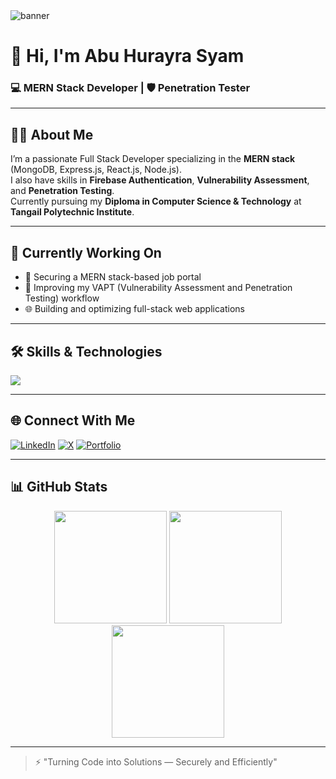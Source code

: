 <!-- Banner -->
<img src="https://readme-hero.vercel.app/api?username=abuhurayrasyam&bg=hex_000000&fg=white&type=wave&font=source-code-pro&animation=fadeIn&quote=Code%20Create%20Secure%20Repeat" alt="banner"/>

# 👋 Hi, I'm **Abu Hurayra Syam**
### 💻 MERN Stack Developer | 🛡️ Penetration Tester

---

## 🧑‍💻 About Me

I’m a passionate Full Stack Developer specializing in the **MERN stack** (MongoDB, Express.js, React.js, Node.js).  
I also have skills in **Firebase Authentication**, **Vulnerability Assessment**, and **Penetration Testing**.  
Currently pursuing my **Diploma in Computer Science & Technology** at **Tangail Polytechnic Institute**.

---

## 🔭 Currently Working On
- 🔐 Securing a MERN stack-based job portal
- 🚀 Improving my VAPT (Vulnerability Assessment and Penetration Testing) workflow
- 🌐 Building and optimizing full-stack web applications

---

## 🛠️ Skills & Technologies

<p align="left">
  <img src="https://skillicons.dev/icons?i=html,css,js,ts,react,nodejs,express,mongodb,firebase,tailwind,bootstrap,git,github,vscode,linux" />
</p>

---

## 🌐 Connect With Me

[![LinkedIn](https://img.shields.io/badge/LinkedIn-%230077B5.svg?style=for-the-badge&logo=linkedin&logoColor=white)](https://www.linkedin.com/in/abuhurayrasyam)
[![X](https://img.shields.io/badge/X-%231DA1F2.svg?style=for-the-badge&logo=twitter&logoColor=white)](https://x.com/abuhurayrasyam)
[![Portfolio](https://img.shields.io/badge/Portfolio-121212?style=for-the-badge&logo=vercel&logoColor=white)](https://abu-hurayra-syam.web.app)

---

## 📊 GitHub Stats

<div align="center">
  <img src="https://github-readme-stats.vercel.app/api?username=abuhurayrasyam&show_icons=true&theme=radical" height="180"/>
  <img src="https://github-readme-stats.vercel.app/api/top-langs/?username=abuhurayrasyam&layout=compact&theme=radical" height="180"/>
  <br/>
  <img src="https://github-readme-streak-stats.herokuapp.com/?user=abuhurayrasyam&theme=radical" height="180"/>
</div>

---

> ⚡ "Turning Code into Solutions — Securely and Efficiently"

